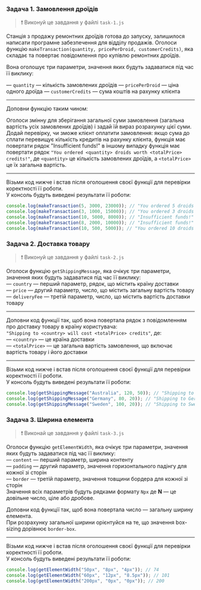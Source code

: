 ### Задача 1. Замовлення дроїдів

> ❗ Виконуй це завдання у файлі `task-1.js`

Станція з продажу ремонтних дроїдів готова до запуску, залишилося написати
програмне забезпечення для відділу продажів. Оголоси функцію
`makeTransaction(quantity, pricePerDroid, customerCredits)`, яка складає та
повертає повідомлення про купівлю ремонтних дроїдів.

Вона оголошує три параметри, значення яких будуть задаватися під час її виклику:

— `quantity` — кількість замовлених дроїдів — `pricePerDroid` — ціна одного
дроїда — `customerCredits` — сума коштів на рахунку клієнта

---

Доповни функцію таким чином:

Оголоси змінну для зберігання загальної суми замовлення (загальна вартість усіх
замовлених дроїдів) і задай їй вираз розрахунку цієї суми. Додай перевірку, чи
зможе клієнт оплатити замовлення: якщо сума до сплати перевищує кількість
кредитів на рахунку клієнта, функція має повертати рядок "Insufficient funds!" в
іншому випадку функція має повертати рядок
`"You ordered <quantity> droids worth <totalPrice> credits!"`, де `<quantity>`
це кількість замовлених дроїдів, а `<totalPrice>` це їх загальна вартість.

---

Візьми код нижче і встав після оголошення своєї функції для перевірки
коректності її роботи.  
У консоль будуть виведені результати її роботи:

```javascript
console.log(makeTransaction(5, 3000, 23000)); // "You ordered 5 droids worth 15000 credits!"
console.log(makeTransaction(3, 1000, 15000)); // "You ordered 3 droids worth 3000 credits!"
console.log(makeTransaction(10, 5000, 8000)); // "Insufficient funds!"
console.log(makeTransaction(8, 2000, 10000)); // "Insufficient funds!"
console.log(makeTransaction(10, 500, 5000)); // "You ordered 10 droids worth 5000 credits!"
```

### Задача 2. Доставка товару

> ❗ Виконуй це завдання у файлі `task-2.js`

Оголоси функцію `getShippingMessage`, яка очікує три параметри, значення яких
будуть задаватися під час її виклику:  
— `country` — перший параметр, рядок, що містить країну доставки  
— `price` — другий параметр, число, що містить загальну вартість товару  
— `deliveryFee` — третій параметр, число, що містить вартість доставки товару

---

Доповни код функції так, щоб вона повертала рядок з повідомленням про доставку
товару в країну користувача:  
`"Shipping to <country> will cost <totalPrice> credits"`, де:  
— `<country>` — це країна доставки  
— `<totalPrice>` — це загальна вартість замовлення, що включає вартість товару і
його доставки

---

Візьми код нижче і встав після оголошення своєї функції для перевірки
коректності її роботи.  
У консоль будуть виведені результати її роботи:

```javascript
console.log(getShippingMessage("Australia", 120, 50)); // "Shipping to Australia will cost 170 credits"
console.log(getShippingMessage("Germany", 80, 20)); // "Shipping to Germany will cost 100 credits"
console.log(getShippingMessage("Sweden", 100, 20)); // "Shipping to Sweden will cost 120 credits"
```

### Задача 3. Ширина елемента

> ❗ Виконай це завдання у файлі `task-3.js`

Оголоси функцію `getElementWidth`, яка очікує три параметри, значення яких
будуть задаватися під час її виклику:  
— `content` — перший параметр, ширина контенту  
— `padding` — другий параметр, значення горизонтального падінгу для кожної зі
сторін  
— `border` — третій параметр, значення товщини бордера для кожної зі сторін  
Значення всіх параметрів будуть рядками формату `Npx` де **N** — це довільне
число, ціле або дробове.

Доповни код функції так, щоб вона повертала число — загальну ширину елемента.  
При розрахунку загальної ширини орієнтуйся на те, що значення box-sizing
дорівнює `border-box`.

---

Візьми код нижче і встав після оголошення своєї функції для перевірки
коректності її роботи.  
У консоль будуть виведені результати її роботи:

```javascript
console.log(getElementWidth("50px", "8px", "4px")); // 74
console.log(getElementWidth("60px", "12px", "8.5px")); // 101
console.log(getElementWidth("200px", "0px", "0px")); // 200
```
